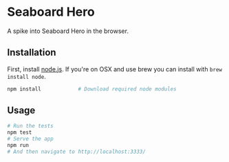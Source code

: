 Seaboard Hero
=============

A spike into Seaboard Hero in the browser.


## Installation

First, install [node.js](https://nodejs.org/). If you're on OSX and use brew
you can install with `brew install node`.

```sh
npm install            # Download required node modules
```


## Usage

```sh
# Run the tests
npm test
# Serve the app
npm run
# And then navigate to http://localhost:3333/
```
